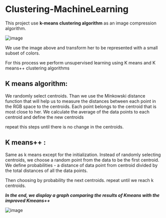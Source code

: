 # Clustering-MachineLearning

This project use <strong>k-means clustering algorithm</strong> as an image compression algorithm.

![image](https://user-images.githubusercontent.com/105008868/179601584-eedd0d9f-6768-45d4-b263-a21cdb650400.png)

We use the image above and transform her to be represented with a small subset of colors.

For this process we perform unsupervised learning using K means and K means++ clustering algorithms 




## K means algorithm:
We randomly select centroids.
Than we use the Minkowski distance function that will help us to measure the distances between each point in the RGB space to the centroids.
Each point belongs to the centroid that is most close to her.
We calculate the average of the data points to each centroid and define the new centroids

repeat this steps until there is no change in the centroids.

## K means++ :
Same as k means except for the initialization.
Instead of randomly selecting centroids, we choose a random point from the data to be the first centroid.
We define probabilities - a distance of data point from centroid divided by the total distances of all the data points.

Then choosing by probability the next centroids. 
repeat until we reach k centroids.



<strong>*In the end, we display a graph comparing the results of Kmeans with the improved Kmeans++*</strong>

![image](https://user-images.githubusercontent.com/105008868/179603400-49f17e66-5768-4a71-8ac3-da07d7ee7733.png)

